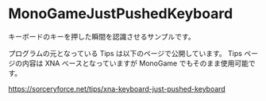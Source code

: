 # MonoGameJustPushedKeyboard
キーボードのキーを押した瞬間を認識させるサンプルです。

プログラムの元となっている Tips は以下のページで公開しています。
Tips ページの内容は XNA ベースとなっていますが MonoGame でもそのまま使用可能です。

https://sorceryforce.net/tips/xna-keyboard-just-pushed-keyboard
